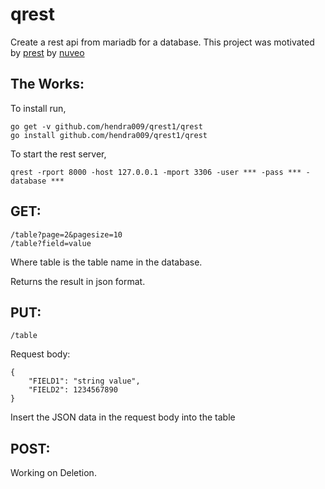 # qrest
Create a rest api from mariadb for a database. This project was motivated by [prest](https://github.com/nuveo/prest) by [nuveo](https://github.com/nuveo)

## The Works:



To install run,

```
go get -v github.com/hendra009/qrest1/qrest
go install github.com/hendra009/qrest1/qrest
```

To start the rest server,
```
qrest -rport 8000 -host 127.0.0.1 -mport 3306 -user *** -pass *** -database ***
```

## GET:
```
/table?page=2&pagesize=10
/table?field=value
```
Where table is the table name in the database.

Returns the result in json format.

## PUT:
```
/table
```

Request body:
```
{
    "FIELD1": "string value",
    "FIELD2": 1234567890
}
```

Insert the JSON data in the request body into the table

## POST:

Working on Deletion.